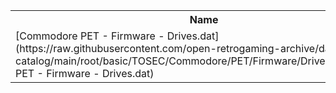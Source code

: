<table>
<tr><th>Name</th><th>Size</th></tr>
<tr><td>
[Commodore PET - Firmware - Drives.dat](https://raw.githubusercontent.com/open-retrogaming-archive/dat-catalog/main/root/basic/TOSEC/Commodore/PET/Firmware/Drives/Commodore PET - Firmware - Drives.dat)
</td><td>17661</td></tr>
</table>
